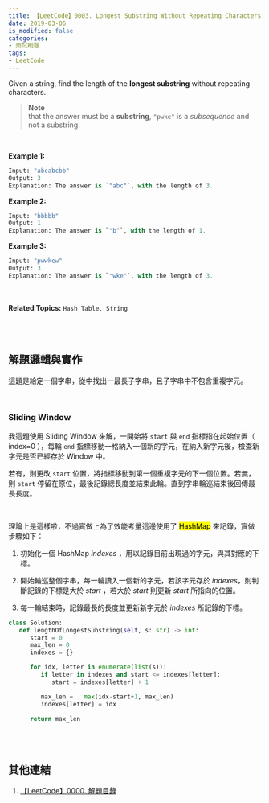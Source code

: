 ```yaml
---
title: 【LeetCode】0003. Longest Substring Without Repeating Characters
date: 2019-03-06
is_modified: false
categories:
- 面試刷題
tags:
- LeetCode
--- 
```


Given a string, find the length of the  **longest substring**  without repeating characters.
<!--more-->
> **Note** <br>
> that the answer must be a **substring**, `"pwke"` is a _subsequence_ and not a substring.

<br>

**Example 1:**
```python
Input: "abcabcbb"
Output: 3 
Explanation: The answer is `"abc"`, with the length of 3. 
```

**Example 2:**
```python
Input: "bbbbb"
Output: 1 
Explanation: The answer is `"b"`, with the length of 1.
```

**Example 3:**
```python
Input: "pwwkew"
Output: 3 
Explanation: The answer is `"wke"`, with the length of 3. 
```
<br>

**Related Topics:** `Hash Table`、`String`

<br><br>

## 解題邏輯與實作
這題是給定一個字串，從中找出一最長子字串，且子字串中不包含重複字元。

<br>

### Sliding Window
我這題使用 Sliding Window 來解，一開始將 ```start``` 與 ```end``` 指標指在起始位置（ index=0 ），每輪 ```end``` 指標移動一格納入一個新的字元，在納入新字元後，檢查新字元是否已經存於 Window 中。

若有，則更改  ```start```  位置，將指標移動到第一個重複字元的下一個位置。若無，則  ```start```  停留在原位，最後記錄總長度並結束此輪。直到字串輪巡結束後回傳最長長度。

<br>

理論上是這樣啦，不過實做上為了效能考量這邊使用了 <mark>HashMap</mark> 來記錄，實做步驟如下：

1.  初始化一個 HashMap _indexes_ ，用以記錄目前出現過的字元，與其對應的下標。

2.  開始輪巡整個字串，每一輪讀入一個新的字元，若該字元存於 _indexes_，則判斷記錄的下標是大於 _start_ ，若大於 _start_ 則更新 _start_ 所指向的位置。

3.  每一輪結束時，記錄最長的長度並更新新字元於 _indexes_ 所記錄的下標。


```python
class Solution:
   def lengthOfLongestSubstring(self, s: str) -> int:
      start = 0
      max_len = 0
      indexes = {}

      for idx, letter in enumerate(list(s)):
         if letter in indexes and start <= indexes[letter]:
            start = indexes[letter] + 1

         max_len =   max(idx-start+1, max_len)
         indexes[letter] = idx

      return max_len 
```

<br><br>

## 其他連結
1. [【LeetCode】0000. 解題目錄](/LeetCode-0000-Contents/)